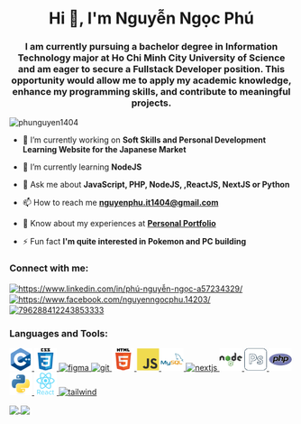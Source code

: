 <h1 align="center">Hi 👋, I'm Nguyễn Ngọc Phú</h1>
<h3 align="center">I am currently pursuing a bachelor degree in Information Technology major at Ho Chi Minh City University of Science and am eager to secure a Fullstack Developer position. This opportunity would allow me to apply my academic knowledge, enhance my programming skills, and contribute to meaningful projects.</h3>

<p align="left"> <img src="https://komarev.com/ghpvc/?username=phunguyen1404&label=Profile%20views&color=0e75b6&style=flat" alt="phunguyen1404" /> </p>

- 🔭 I’m currently working on **Soft Skills and Personal Development Learning Website for the Japanese Market**

- 🌱 I’m currently learning **NodeJS**

- 💬 Ask me about **JavaScript, PHP, NodeJS, ,ReactJS, NextJS or Python**

- 📫 How to reach me **nguyenphu.it1404@gmail.com**

- 📄 Know about my experiences at [**Personal Portfolio**](https://nguyen-ngoc-phu-personal-portfolio.vercel.app)

- ⚡ Fun fact **I'm quite interested in Pokemon and PC building**

<h3 align="left">Connect with me:</h3>
<p align="left">
<a href="https://www.linkedin.com/in/nguyenphu14403/" target="blank"><img align="center" src="https://raw.githubusercontent.com/rahuldkjain/github-profile-readme-generator/master/src/images/icons/Social/linked-in-alt.svg" alt="https://www.linkedin.com/in/phú-nguyễn-ngọc-a57234329/" height="30" width="40" /></a>
<a href="https://www.facebook.com/nguyenngocphu.14203" target="blank"><img align="center" src="https://raw.githubusercontent.com/rahuldkjain/github-profile-readme-generator/master/src/images/icons/Social/facebook.svg" alt="https://www.facebook.com/nguyenngocphu.14203/" height="30" width="40" /></a>
<a href="https://discord.gg/796288412243853333" target="blank"><img align="center" src="https://raw.githubusercontent.com/rahuldkjain/github-profile-readme-generator/master/src/images/icons/Social/discord.svg" alt="796288412243853333" height="30" width="40" /></a>
</p>

<h3 align="left">Languages and Tools:</h3>
<p align="left"> <a href="https://www.w3schools.com/cpp/" target="_blank" rel="noreferrer"> <img src="https://raw.githubusercontent.com/devicons/devicon/master/icons/cplusplus/cplusplus-original.svg" alt="cplusplus" width="40" height="40"/> </a> <a href="https://www.w3schools.com/css/" target="_blank" rel="noreferrer"> <img src="https://raw.githubusercontent.com/devicons/devicon/master/icons/css3/css3-original-wordmark.svg" alt="css3" width="40" height="40"/> </a> <a href="https://www.figma.com/" target="_blank" rel="noreferrer"> <img src="https://www.vectorlogo.zone/logos/figma/figma-icon.svg" alt="figma" width="40" height="40"/> </a> <a href="https://git-scm.com/" target="_blank" rel="noreferrer"> <img src="https://www.vectorlogo.zone/logos/git-scm/git-scm-icon.svg" alt="git" width="40" height="40"/> </a> <a href="https://www.w3.org/html/" target="_blank" rel="noreferrer"> <img src="https://raw.githubusercontent.com/devicons/devicon/master/icons/html5/html5-original-wordmark.svg" alt="html5" width="40" height="40"/> </a> <a href="https://developer.mozilla.org/en-US/docs/Web/JavaScript" target="_blank" rel="noreferrer"> <img src="https://raw.githubusercontent.com/devicons/devicon/master/icons/javascript/javascript-original.svg" alt="javascript" width="40" height="40"/> </a> <a href="https://www.mysql.com/" target="_blank" rel="noreferrer"> <img src="https://raw.githubusercontent.com/devicons/devicon/master/icons/mysql/mysql-original-wordmark.svg" alt="mysql" width="40" height="40"/> </a> <a href="https://nextjs.org/" target="_blank" rel="noreferrer"> <img src="https://cdn.worldvectorlogo.com/logos/nextjs-2.svg" alt="nextjs" width="40" height="40"/> </a> <a href="https://nodejs.org" target="_blank" rel="noreferrer"> <img src="https://raw.githubusercontent.com/devicons/devicon/master/icons/nodejs/nodejs-original-wordmark.svg" alt="nodejs" width="40" height="40"/> </a> <a href="https://www.photoshop.com/en" target="_blank" rel="noreferrer"> <img src="https://raw.githubusercontent.com/devicons/devicon/master/icons/photoshop/photoshop-line.svg" alt="photoshop" width="40" height="40"/> </a> <a href="https://www.php.net" target="_blank" rel="noreferrer"> <img src="https://raw.githubusercontent.com/devicons/devicon/master/icons/php/php-original.svg" alt="php" width="40" height="40"/> </a> <a href="https://www.python.org" target="_blank" rel="noreferrer"> <img src="https://raw.githubusercontent.com/devicons/devicon/master/icons/python/python-original.svg" alt="python" width="40" height="40"/> </a> <a href="https://reactjs.org/" target="_blank" rel="noreferrer"> <img src="https://raw.githubusercontent.com/devicons/devicon/master/icons/react/react-original-wordmark.svg" alt="react" width="40" height="40"/> </a> <a href="https://tailwindcss.com/" target="_blank" rel="noreferrer"> <img src="https://www.vectorlogo.zone/logos/tailwindcss/tailwindcss-icon.svg" alt="tailwind" width="40" height="40"/> </a> </p>


<a href="https://github.com/PhuNguyen1404">
  <img height=200 align="center" src="https://github-readme-stats.vercel.app/api?username=PhuNguyen1404&theme=tokyonight" />
</a>
<a href="https://github.com/PhuNguyen1404">
  <img height=200 align="center" src="https://github-readme-stats.vercel.app/api/top-langs?username=PhuNguyen1404&layout=compact&langs_count=8&card_width=320&theme=tokyonight" />
</a>


